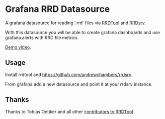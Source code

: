 # Grafana RRD Datasource

A grafana datasource for reading '.rrd' files via [RRDTool](https://oss.oetiker.ch/rrdtool/) and 
[RRDsrv](https://github.com/andrewchambers/rrdsrv).

With this datasource you will be able to create grafana dashboards and use grafana alerts with RRD file metrics.

[Demo video](https://www.youtube.com/watch?v=BuoPcyJik38).

## Usage

Install rrdtool and https://github.com/andrewchambers/rrdsrv.

From grafana add a new datasource and point it at your rrdsrv instance.

## Thanks

Thanks to Tobias Oetiker and all other [contributors to RRDTool](https://oss.oetiker.ch/rrdtool/cast.en.html)